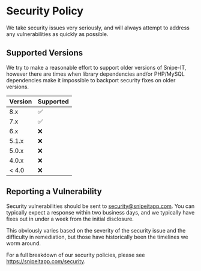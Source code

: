 # Security Policy

We take security issues very seriously, and will always attempt to address any 
vulnerabilities as quickly as possible. 

## Supported Versions

We try to make a reasonable effort to support older versions of Snipe-IT, 
however there are times when library dependencies and/or PHP/MySQL dependencies 
make it impossible to backport security fixes on older versions. 

| Version | Supported          |
|---------| ------------------ |
| 8.x     | :white_check_mark: |
| 7.x     | :white_check_mark: |
| 6.x     | :x:                |
| 5.1.x   | :x:                |
| 5.0.x   | :x:                |
| 4.0.x   | :x:                |
| < 4.0   | :x:                |

## Reporting a Vulnerability

Security vulnerabilities should be sent to security@snipeitapp.com. You can typically expect a 
response within two business days, and we typically have fixes out in under a week from the initial disclosure.

This obviously varies based on the severity of the  security issue and the difficulty in remediation, 
but those have historically been the timelines we worm around.

For a full breakdown of our security policies, please see https://snipeitapp.com/security.
